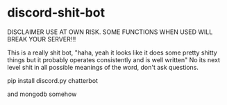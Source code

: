 # discord-shit-bot

DISCLAIMER USE AT OWN RISK. SOME FUNCTIONS WHEN USED WILL BREAK YOUR SERVER!!!

This is a really shit bot,
"haha, yeah it looks like it does some pretty shitty things but it probably operates consistently and is well written"
No its next level shit in all possible meanings of the word, don't ask questions.

pip install discord.py chatterbot

and mongodb somehow
